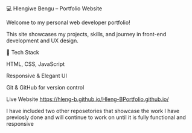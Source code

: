 💻 Hlengiwe Bengu – Portfolio Website

Welcome to my personal web developer portfolio!

This site showcases my projects, skills, and journey in front-end development and UX design.

🧠 Tech Stack

HTML, CSS, JavaScript

Responsive & Elegant UI

Git & GitHub for version control

Live Website
https://hleng-b.github.io/Hleng-BPortfolio.github.io/ 

I have included two other reposetories that showcase the work I have previosly done and will continue to work on until it is fully functional and responsive
